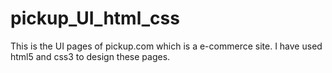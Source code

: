 # pickup_UI_html_css
This is the UI pages of pickup.com which is a e-commerce site. I have used html5 and css3 to design these pages.
